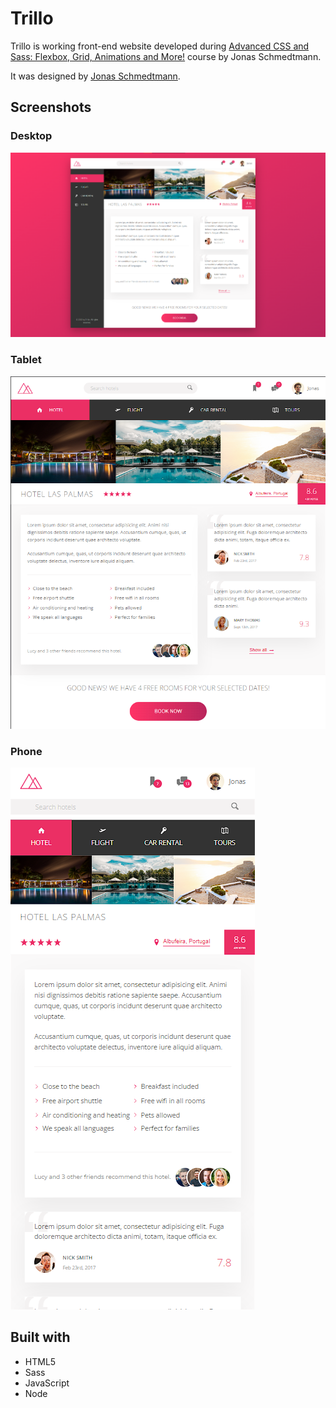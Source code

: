 # Trillo

Trillo is working front-end website developed during [Advanced CSS and Sass: Flexbox, Grid, Animations and More!](https://www.udemy.com/course/advanced-css-and-sass/) course by Jonas Schmedtmann. 

It was designed by [Jonas Schmedtmann](https://www.udemy.com/user/jonasschmedtmann/).

## Screenshots

### Desktop
![desktop](./img/screenshots/desktop.png)

### Tablet
![tablet](./img/screenshots/tablet.png)

### Phone
![phone](./img/screenshots/phone.png)

## Built with

- HTML5
- Sass
- JavaScript
- Node
